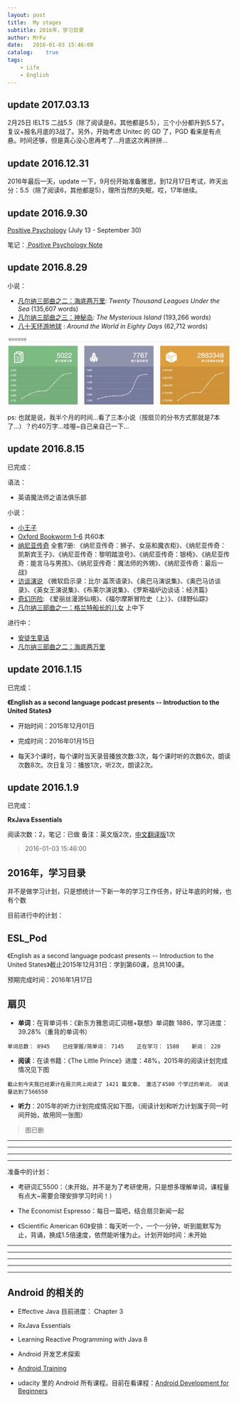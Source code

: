 ```yaml
---
layout: post
title:  My stages
subtitle: 2016年，学习目录
author: MrFu
date:   2016-01-03 15:46:00
catalog:    true
tags:
    - Life
    - English
---
```


## update 2017.03.13

2月25日 IELTS 二战5.5（除了阅读是6，其他都是5.5），三个小分都升到5.5了。复议+报名月底的3战了。另外，开始考虑 Unitec 的 GD 了，PGD 看来是有点悬。时间还够，但是真心没心思再考了...月底这次再拼拼...

## update 2016.12.31

2016年最后一天，update 一下，9月份开始准备雅思，到12月17日考试，昨天出分：5.5（除了阅读6，其他都是5），理所当然的失眠，哎，17年继续。


## update 2016.9.30

[Positive Psychology](http://open.163.com/special/opencourse/positivepsychology.html) (July 13 - September 30)

笔记：<a href="{{site.baseUrl}}/attach/Positive-Psychology-Note.pdf"> Positive Psychology Note </a>


## update 2016.8.29

小说：

* [凡尔纳三部曲之二：海底两万里](https://www.shanbay.com/read/book/265/): *Twenty Thousand Leagues Under the Sea*  (135,607 words)
* [凡尔纳三部曲之三：神秘岛](https://www.shanbay.com/read/book/271/): *The Mysterious Island*  (193,266 words)
* [八十天环游地球](https://www.shanbay.com/read/book/361/) : *Around the World in Eighty Days* (62,712 words)

![829studyplan](/img/article/829studyplan.jpeg)

ps: 也就是说，我半个月的时间…看了三本小说（按扇贝的分书方式那就是7本了…）？约40万字…哇喔~自己亲自己一下…


## update 2016.8.15

已完成：

语法：

* 英语魔法师之语法俱乐部

小说：

* [小王子](https://www.shanbay.com/read/book/82/)
* [Oxford Bookworm 1-6](https://www.shanbay.com/read/books/topic/#topic7) 共60本
* [纳尼亚传奇](https://www.shanbay.com/read/books/topic/#topic82) 全套7册: 《纳尼亚传奇：狮子、女巫和魔衣柜》、《纳尼亚传奇：凯斯宾王子》、《纳尼亚传奇：黎明踏浪号》、《纳尼亚传奇：银椅》、《纳尼亚传奇：能言马与男孩》、《纳尼亚传奇：魔法师的外甥》、《纳尼亚传奇：最后一战》
* [访谈演说](https://www.shanbay.com/read/books/topic/#topic79) 《微软启示录：比尔·盖茨语录》、《奥巴马演说集》、《奥巴马访谈录》、《英女王演说集》、《布莱尔演说集》、《罗斯福炉边谈话：经济篇》
* [奇幻历险](https://www.shanbay.com/read/books/topic/#topic34): 《爱丽丝漫游仙境》、《福尔摩斯冒险史（上）》、《绿野仙踪》
* [凡尔纳三部曲之一：格兰特船长的儿女](https://www.shanbay.com/read/book/238/) 上中下

进行中：

* [安徒生童话](https://www.shanbay.com/read/book/97/)
* [凡尔纳三部曲之二：海底两万里](https://www.shanbay.com/read/book/265/) 


## update 2016.1.15

已完成：

**《English as a second language podcast presents -- Introduction to the United States》**  

* 开始时间：2015年12月01日

* 完成时间：2016年01月15日

* 每天3个课时，每个课时当天录音播放次数:3次，每个课时听的次数6次，朗读次数8次。次日复习：播放1次，听2次，朗读2次。

## update 2016.1.9
已完成：

**RxJava Essentials**

阅读次数：2，笔记：已做
备注：英文版2次，[中文翻译版](http://rxjava.yuxingxin.com/)1次



> 2016-01-03 15:46:00

## 2016年，学习目录

并不是做学习计划，只是想统计一下新一年的学习工作任务，好让年底的时候，也有个数

目前进行中的计划：

## ESL_Pod

《English as a second language podcast presents -- Introduction to the United States》截止2015年12月31日：学到第60课，总共100课。

预期完成时间：2016年1月17日

## 扇贝

* **单词**：在背单词书：《新东方雅思词汇词根+联想》单词数 1886，学习进度：39.28%（重背的单词书）

`单词总数： 8945    已经掌握/简单词： 7145    正在学习： 1580    新词： 220`

* **阅读**：在读书籍：《The Little Prince》进度：48%，2015年的阅读计划完成情况见下图

`截止到今天我已经累计在扇贝网上阅读了 1421 篇文章， 激活了4580 个学过的单词， 阅读量达到了566550 `

* **听力**：2015年的听力计划完成情况如下图，（阅读计划和听力计划属于同一时间开始，故用同一张图）

> 图已删

***
***
***
***

准备中的计划：

* 考研词汇5500：（未开始，并不是为了考研使用，只是想多理解单词，课程量有点大~需要合理安排学习时间！）

* The Economist Espresso：每日一篇吧，结合扇贝新闻一起

* 《Scientific American 60》安排：每天听一个，一个一分钟，听到能默写为止，背诵，换成1.5倍速度，依然能听懂为止。计划开始时间：未开始

***
***
***
***
***

## Android 的相关的

* Effective Java 目前进度： Chapter 3

* RxJava Essentials

* Learning Reactive Programming with Java 8

* Android 开发艺术探索

* [Android Training](http://developer.android.com/intl/zh-cn/training/index.html)

* udacity 里的 Android 所有课程。目前在看课程：[Android Development for Beginners](https://www.udacity.com/course/viewer#!/c-ud837/l-4330701752/e-4199918639/m-4329550835)




